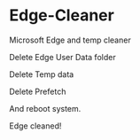 # Edge-Cleaner
Microsoft Edge and temp cleaner


Delete Edge User Data folder

Delete Temp data

Delete Prefetch

And reboot system.

Edge cleaned!
